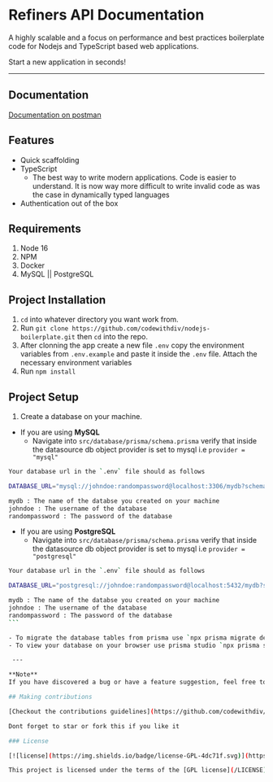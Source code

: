 # Refiners API Documentation

A highly scalable and a focus on performance and best practices boilerplate code for Nodejs and TypeScript based web applications.

Start a new application in seconds!

---

## Documentation

[Documentation on postman](https://documenter.getpostman.com/view/17791415/2s83zgvQad)

## Features

- Quick scaffolding
- TypeScript
  - The best way to write modern applications. Code is easier to understand. It is now way more difficult to write invalid code as was the case in dynamically typed languages
- Authentication out of the box

## Requirements

1. Node 16
2. NPM
3. Docker
4. MySQL || PostgreSQL

## Project Installation

1. `cd` into whatever directory you want work from.
2. Run `git clone https://github.com/codewithdiv/nodejs-boilerplate.git` then `cd` into the repo.
3. After clonning the app create a new file `.env` copy the environment variables from `.env.example` and paste it inside the `.env` file. Attach the necessary environment variables
4. Run `npm install`

## Project Setup

1. Create a database on your machine.

- If you are using **MySQL**
  - Navigate into `src/database/prisma/schema.prisma` verify that inside the datasource db object provider is set to mysql i.e `provider = "mysql"`

```bash
Your database url in the `.env` file should as follows

DATABASE_URL="mysql://johndoe:randompassword@localhost:3306/mydb?schema=public"

mydb : The name of the databse you created on your machine
johndoe : The username of the database
randompassword : The password of the database
```

- If you are using **PostgreSQL**
  - Navigate into `src/database/prisma/schema.prisma` verify that inside the datasource db object provider is set to mysql i.e `provider = "postgresql"`

````bash
Your database url in the `.env` file should as follows

DATABASE_URL="postgresql://johndoe:randompassword@localhost:5432/mydb?schema=public"

mydb : The name of the databse you created on your machine
johndoe : The username of the database
randompassword : The password of the database
```

- To migrate the database tables from prisma use `npx prisma migrate dev --name init --schema=./src/database/prisma/schema.prisma`
- To view your database on your browser use prisma studio `npx prisma studio --schema=./src/database/prisma/schema.prisma`

 ---

**Note**
If you have discovered a bug or have a feature suggestion, feel free to create an issue on [Github](https://github.com/codewithdiv/nodejs-boilerplate/issues).

## Making contributions

[Checkout the contributions guidelines](https://github.com/codewithdiv/nodejs-boilerplate/blob/main/CONTRIBUTION.md)

Dont forget to star or fork this if you like it

### License

[![license](https://img.shields.io/badge/license-GPL-4dc71f.svg)](https://github.com/codewithdiv/nodejs-boilerplate/blob/main/LICENCE)

This project is licensed under the terms of the [GPL license](/LICENSE).
````
